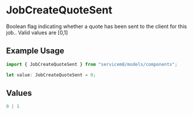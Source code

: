 # JobCreateQuoteSent

Boolean flag indicating whether a quote has been sent to the client for this job..  Valid values are [0,1]

## Example Usage

```typescript
import { JobCreateQuoteSent } from "servicem8/models/components";

let value: JobCreateQuoteSent = 0;
```

## Values

```typescript
0 | 1
```
